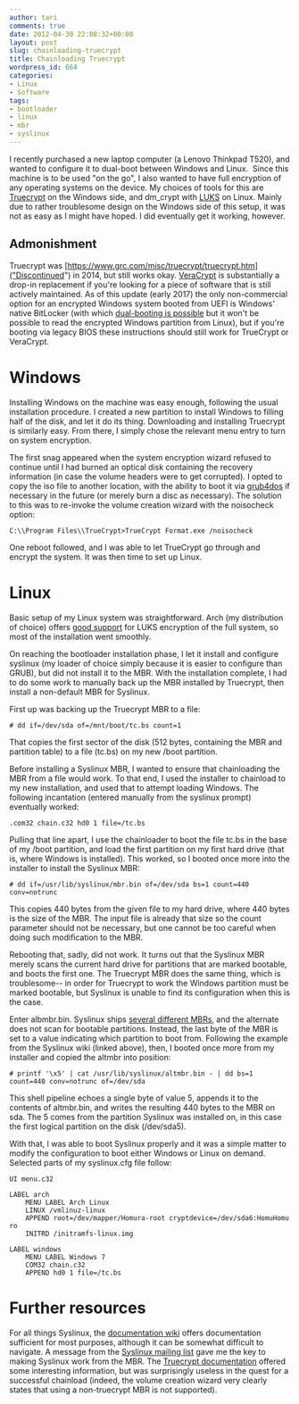 ```yaml
---
author: tari
comments: true
date: 2012-04-30 22:08:32+00:00
layout: post
slug: chainloading-truecrypt
title: Chainloading Truecrypt
wordpress_id: 664
categories:
- Linux
- Software
tags:
- bootloader
- linux
- mbr
- syslinux
---
```


I recently purchased a new laptop computer (a Lenovo Thinkpad T520), and wanted
to configure it to dual-boot between Windows and Linux.  Since this machine is
to be used "on the go", I also wanted to have full encryption of any operating
systems on the device. My choices of tools for this are
[Truecrypt](http://truecrypt.sourceforge.net/) on the Windows side, and dm\_crypt
with [LUKS](https://code.google.com/p/cryptsetup/) on Linux. Mainly due to
rather troublesome design on the Windows side of this setup, it was not as easy
as I might have hoped. I did eventually get it working, however.

## Admonishment

Truecrypt was [https://www.grc.com/misc/truecrypt/truecrypt.htm]("Discontinued")
in 2014, but still works okay. [VeraCrypt](https://veracrypt.codeplex.com/) is
substantially a drop-in replacement if you're looking for a piece of software
that is still actively maintained. As of this update (early 2017) the only
non-commercial option for an encrypted Windows system booted from UEFI is
Windows' native BitLocker (with which [dual-booting is
possible](https://superuser.com/questions/287071/can-bitlocker-be-used-in-a-dual-boot-system-with-windows-on-one-drive-linux-on)
but it won't be possible to read the encrypted Windows partition from Linux),
but if you're booting via legacy BIOS these instructions should still work for
TrueCrypt or VeraCrypt.

# Windows

Installing Windows on the machine was easy enough, following the usual
installation procedure. I created a new partition to install Windows to filling
half of the disk, and let it do its thing. Downloading and installing Truecrypt
is similarly easy. From there, I simply chose the relevant menu entry to turn on
system encryption.

The first snag appeared when the system encryption wizard refused to continue
until I had burned an optical disk containing the recovery information (in case
the volume headers were to get corrupted). I opted to copy the iso file to
another location, with the ability to boot it via
[grub4dos](https://gna.org/projects/grub4dos/) if necessary in the future (or
merely burn a disc as necessary). The solution to this was to re-invoke the
volume creation wizard with the noisocheck option:

    C:\\Program Files\\TrueCrypt>TrueCrypt Format.exe /noisocheck

One reboot followed, and I was able to let TrueCrypt go through and encrypt the
system. It was then time to set up Linux.

# Linux

Basic setup of my Linux system was straightforward. Arch (my distribution of
choice) offers [good
support](https://wiki.archlinux.org/index.php/System_Encryption_with_LUKS) for
LUKS encryption of the full system, so most of the installation went smoothly.

On reaching the bootloader installation phase, I let it install and configure
syslinux (my loader of choice simply because it is easier to configure than
GRUB), but did not install it to the MBR. With the installation complete, I had
to do some work to manually back up the MBR installed by Truecrypt, then install
a non-default MBR for Syslinux.

First up was backing up the Truecrypt MBR to a file:

```
# dd if=/dev/sda of=/mnt/boot/tc.bs count=1
```

That copies the first sector of the disk (512 bytes, containing the MBR and
partition table) to a file (tc.bs) on my new /boot partition.

Before installing a Syslinux MBR, I wanted to ensure that chainloading the MBR
from a file would work. To that end, I used the installer to chainload to my new
installation, and used that to attempt loading Windows. The following
incantation (entered manually from the syslinux prompt) eventually worked:

    .com32 chain.c32 hd0 1 file=/tc.bs

Pulling that line apart, I use the chainloader to boot the file tc.bs in the
base of my /boot partition, and load the first partition on my first hard drive
(that is, where Windows is installed). This worked, so I booted once more into
the installer to install the Syslinux MBR:

    # dd if=/usr/lib/syslinux/mbr.bin of=/dev/sda bs=1 count=440 conv=notrunc

This copies 440 bytes from the given file to my hard drive, where 440 bytes is
the size of the MBR. The input file is already that size so the count parameter
should not be necessary, but one cannot be too careful when doing such
modification to the MBR.

Rebooting that, sadly, did not work. It turns out that the Syslinux MBR merely
scans the current hard drive for partitions that are marked bootable, and boots
the first one. The Truecrypt MBR does the same thing, which is troublesome-- in
order for Truecrypt to work the Windows partition must be marked bootable, but
Syslinux is unable to find its configuration when this is the case.

Enter albmbr.bin. Syslinux ships [several different
MBRs](http://www.syslinux.org/wiki/index.php/Mbr), and the alternate does not
scan for bootable partitions. Instead, the last byte of the MBR is set to a
value indicating which partition to boot from. Following the example from the
Syslinux wiki (linked above), then, I booted once more from my installer and
copied the altmbr into position:

    # printf '\x5' | cat /usr/lib/syslinux/altmbr.bin - | dd bs=1 count=440 conv=notrunc of=/dev/sda

This shell pipeline echoes a single byte of value 5, appends it to the contents
of altmbr.bin, and writes the resulting 440 bytes to the MBR on sda. The 5 comes
from the partition Syslinux was installed on, in this case the first logical
partition on the disk (/dev/sda5).

With that, I was able to boot Syslinux properly and it was a simple matter to
modify the configuration to boot either Windows or Linux on demand. Selected
parts of my syslinux.cfg file follow:

    UI menu.c32
    
    LABEL arch
        MENU LABEL Arch Linux
        LINUX /vmlinuz-linux
        APPEND root=/dev/mapper/Homura-root cryptdevice=/dev/sda6:HomuHomu ro
        INITRD /initramfs-linux.img
    
    LABEL windows
        MENU LABEL Windows 7
        COM32 chain.c32
        APPEND hd0 1 file=/tc.bs

# Further resources

For all things Syslinux, the [documentation
wiki](http://www.syslinux.org/wiki/index.php/The_Syslinux_Project) offers
documentation sufficient for most purposes, although it can be somewhat
difficult to navigate. A message from the [Syslinux mailing
list](http://zytor.com/pipermail/syslinux/2009-May/012557.html) gave me the key
to making Syslinux work from the MBR. The [Truecrypt
documentation](http://www.truecrypt.org/docs/) offered some interesting
information, but was surprisingly useless in the quest for a successful
chainload (indeed, the volume creation wizard very clearly states that using a
non-truecrypt MBR is not supported).
